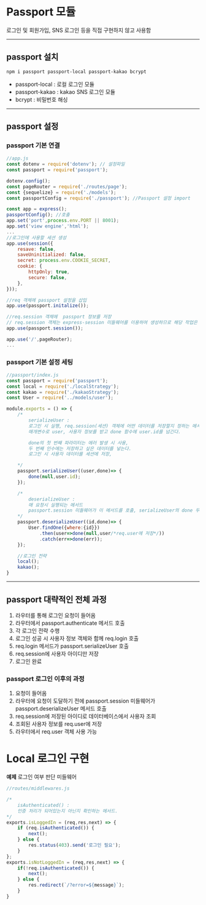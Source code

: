 # Passport 모듈
로그인 및 회원가입, SNS 로그인 등을 직접 구현하지 않고 사용함

---

## passport 설치
```bash
npm i passport passport-local passport-kakao bcrypt
```
* passport-local : 로컬 로그인 모듈
* passport-kakao : kakao SNS 로그인 모듈
* bcrypt : 비밀번호 해싱
---
## passport 설정
### passport 기본 연결
```javascript
//app.js
const dotenv = require('dotenv'); // 설정파일
const passport = require('passport');

dotenv.config();
const pageRouter = require('./routes/page');
const {sequelize} = require('./models');
const passportConfig = require('./passport'); //Passport 설정 import

const app = express();
passportConfig(); //호출
app.set('port',process.env.PORT || 8001);
app.set('view engine','html');
...
//로그인에 사용할 세션 생성
app.use(session({
    resave: false,
    saveUninitialized: false,
    secret: process.env.COOKIE_SECRET,
    cookie: {
        httpOnly: true,
        secure: false,
    },
}));

//req 객체에 passport 설정을 삽입
app.use(passport.initalize());

//req.session 객체에  passport 정보를 저장
// req.session 객체는 express-session 미들웨어를 이용하여 생성하므로 해당 작업은 세션이 생성되어있음을 전제로 진행해야함
app.use(passport.session());

app.use('/',pageRouter);
...
```
### passport 기본 설정 세팅
```javascript
//passport/index.js
const passport = require('passport');
const local = require('./localStrategy');
const kakao = require('./kakaoStrategy');
const User = require('../models/user');

module.exports = () => {
    /*
        serializeUser : 
        로그인 시 실행, req.session(세션) 객체에 어떤 데이터를 저장할지 정하는 메서드
        매개변수로 user, 사용자 정보를 받고 done 함수에 user.id를 넘긴다.

        done의 첫 번째 파라미터는 에러 발생 시 사용, 
        두 번째 인수에는 저장하고 싶은 데이터를 넣는다.
        로그인 시 사용자 데이터를 세션에 저장,

    */
    passport.serializeUser((user,done)=> {
        done(null,user.id);
    });

    /*
        deserializeUser :
        매 요청시 실행되는 메서드
        passport.session 미들웨어가 이 메서드를 호출, serializeUser의 done 두번 째 인수로 넣었던 데이터가 deserializeUser의 매개변수
    */
    passport.deserializeUser((id,done)=> {
        User.findOne({where:{id}})
            .then(user=>done(null,user/*req.user에 저장*/))
            .catch(err=>done(err));
    });

    //로그인 전략
    local();
    kakao();
}
```
---
## passport 대략적인 전체 과정
1. 라우터를 통해 로그인 요청이 들어옴
2. 라우터에서 passport.authenticate 메서드 호출
3. 각 로그인 전략 수행
4. 로그인 성공 시 사용자 정보 객체와 함께 req.login 호출
5. req.login 메서드가 passport.serializeUser 호출
6. req.session에 사용자 아이디만 저장
7. 로그인 완료

### __passport 로그인 이후의 과정__
1. 요청이 들어옴
2. 라우터에 요청이 도달하기 전에 passport.session 미들웨어가 passport.deserializeUser 메서드 호출
3. req.session에 저장된 아이디로 데이터베이스에서 사용자 조회
4. 조회된 사용자 정보를 req.user에 저장
5. 라우터에서 req.user 객체 사용 가능

# Local 로그인 구현
__예제__ 로그인 여부 판단 미들웨어
```javascript
//routes/middlewares.js

/*
    isAuthenticated() :
    인증 처리가 되어있는지 아닌지 확인하는 메서드.
*/
exports.isLoggedIn = (req,res,next) => {
    if (req.isAuthenticated()) {
        next();
    } else {
        res.status(403).send('로그인 필요');
    }
};
exports.isNotLoggedIn = (req,res,next) => {
    if(!req.isAuthenticated()) {
        next();
    } else {
        res.redirect(`/?error=${message}`);
    }
} 
```
